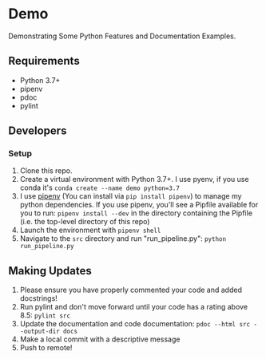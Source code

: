 # Demo
Demonstrating Some Python Features and Documentation Examples.

## Requirements
- Python 3.7+
- pipenv
- pdoc
- pylint

## Developers

### Setup
1. Clone this repo.
2. Create a virtual environment with Python 3.7+. I use pyenv, if you use conda it's `conda create --name demo python=3.7`
3. I use [pipenv](https://pipenv.pypa.io/en/latest/install/#installing-pipenv) (You can install via `pip install pipenv`) to manage my python dependencies. If you use pipenv, you'll see a Pipfile available for you to run: `pipenv install --dev` in the directory containing the Pipfile (i.e. the top-level directory of this repo)
4. Launch the environment with `pipenv shell`
5. Navigate to the `src` directory and run "run_pipeline.py": `python run_pipeline.py`

## Making Updates
1. Please ensure you have properly commented your code and added docstrings!
2. Run pylint and don't move forward until your code has a rating above 8.5: `pylint src`
3. Update the documentation and code documentation: `pdoc --html src --output-dir docs`
4. Make a local commit with a descriptive message
5. Push to remote! 
